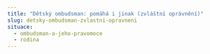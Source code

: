 ```yaml
---
title: "Dětský ombudsman: pomáhá i jinak (zvláštní oprávnění)"
slug: detsky-ombudsman-zvlastni-opravneni
situace:
  - ombudsman-a-jeho-pravomoce
  - rodina
---
```

